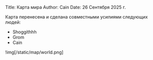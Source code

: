 Title: Карта мира
Author: Cain
Date: 26 Сентября 2025 г.

Карта перенесена и сделана совместными усилиями следующих людей:

- Shoggithhh
- Grom
- Cain

!img[/static/map/world.png]

